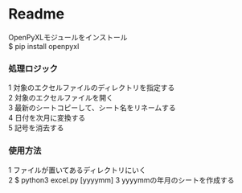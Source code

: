 # Readme
OpenPyXLモジュールをインストール\
$ pip install openpyxl


### 処理ロジック
1 対象のエクセルファイルのディレクトリを指定する\
2 対象のエクセルファイルを開く\
3 最新のシートコピーして、シート名をリネームする\
4 日付を次月に変換する\
5 記号を消去する

### 使用方法
1 ファイルが置いてあるディレクトリにいく\
2 $ python3 excel.py [yyyymm]
3 yyyymmの年月のシートを作成する
